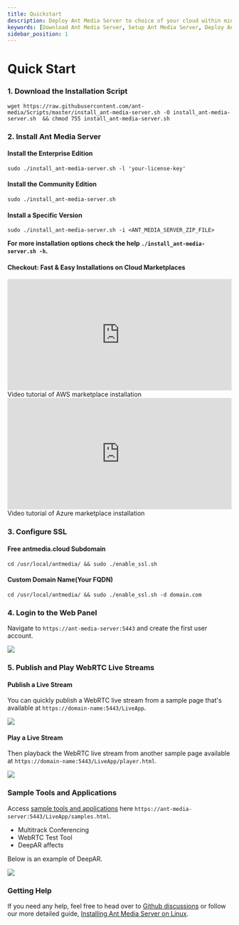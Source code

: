 ```yaml
---
title: Quickstart
description: Deploy Ant Media Server to choice of your cloud within minutes.
keywords: [Download Ant Media Server, Setup Ant Media Server, Deploy Ant Media Server, Tutorial to deploy Ant Media Server, Ant Media Documentation]
sidebar_position: 1
---
```


# Quick Start

### 1. Download the Installation Script

```shell
wget https://raw.githubusercontent.com/ant-media/Scripts/master/install_ant-media-server.sh -O install_ant-media-server.sh  && chmod 755 install_ant-media-server.sh
```

### 2. Install Ant Media Server

#### Install the Enterprise Edition

```shell
sudo ./install_ant-media-server.sh -l 'your-license-key'
```

#### Install the Community Edition
```shell
sudo ./install_ant-media-server.sh
```

#### Install a Specific Version
```shell
sudo ./install_ant-media-server.sh -i <ANT_MEDIA_SERVER_ZIP_FILE>
```

**For more installation options check the help ```./install_ant-media-server.sh -h```.**

#### Checkout: Fast & Easy Installations on Cloud Marketplaces


<div style={{display: 'flex', justifyContent: 'space-between', textAlign: 'center', fontWeight:'bold', height: 'auto'}}>
  <div  style={{width: '49%', height:'300px'}}>
      <iframe className="border border-rounded m-3" width="100%" height="250" src="https://www.youtube.com/embed/EH6v-yUyzjU" title="YouTube video player" frameborder="0" allow="accelerometer; autoplay; clipboard-write; encrypted-media; gyroscope; picture-in-picture; web-share" allowfullscreen></iframe>
      Video tutorial of AWS marketplace installation
  </div>
  <div  style={{width: '49%', height:'300px'}}>
      <iframe className="border border-rounded m-3" width="100%" height="250" src="https://www.youtube.com/embed/uE8uzWhKSBE" title="YouTube video player" frameborder="0" allow="accelerometer; autoplay; clipboard-write; encrypted-media; gyroscope; picture-in-picture; web-share" allowfullscreen></iframe>
      Video tutorial of Azure marketplace installation
  </div>
</div>

### 3. Configure SSL

#### Free antmedia.cloud Subdomain

```shell
cd /usr/local/antmedia/ && sudo ./enable_ssl.sh
```

#### Custom Domain Name(Your FQDN)

```shell
cd /usr/local/antmedia/ && sudo ./enable_ssl.sh -d domain.com
```


### 4. Login to the Web Panel

Navigate to ```https://ant-media-server:5443``` and create the first user account.

![](@site/static/img/quick-start/create-first-account.png)

### 5. Publish and Play WebRTC Live Streams

#### Publish a Live Stream

You can quickly publish a WebRTC live stream from a sample page that's available at ```https://domain-name:5443/LiveApp```.

![](@site/static/img/quick-start/publish-stream.png)

#### Play a Live Stream

Then playback the WebRTC live stream from another sample page available at ```https://domain-name:5443/LiveApp/player.html```.


![](@site/static/img/quick-start/play-stream.png)


### Sample Tools and Applications

Access [sample tools and applications](/get-started/sample-tools-and-applications/) here ```https://ant-media-server:5443/LiveApp/samples.html```. 

 - Multitrack Conferencing
 - WebRTC Test Tool
 - DeepAR affects


Below is an example of DeepAR.

![](@site/static/img/quick-start/deepar-sample.png)



### Getting Help

If you need any help, feel free to head over to [Github discussions](https://github.com/orgs/ant-media/discussions) or follow our more detailed guide, [Installing Ant Media Server on Linux](/guides/installing-on-linux/installing-ams-on-linux/). 
